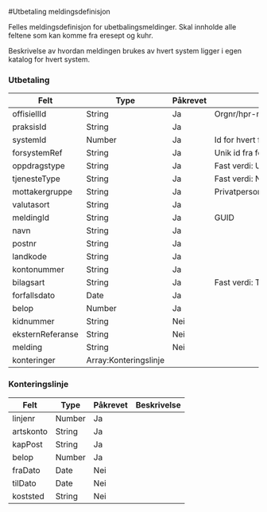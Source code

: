 #Utbetaling meldingsdefinisjon

Felles meldingsdefinisjon for ubetbalingsmeldinger. Skal innholde alle feltene som kan komme fra eresept og kuhr.

Beskrivelse av hvordan meldingen brukes av hvert system ligger i egen katalog for hvert system.

### Utbetaling
Felt | Type | Påkrevet | Beskrivelse 
-----|------ |------ |-------------------
offisiellId |String | Ja | Orgnr/hpr-nummer 
praksisId | String | Ja | 
systemId | Number | Ja | Id for hvert forsystem
forsystemRef|String| Ja | Unik id fra forsystemet
oppdragstype|String| Ja | Fast verdi: UTBETALING
tjenesteType|String| Ja | Fast verdi: NY
mottakergruppe|String| Ja | Privatperson/behandler/virksomhet
valutasort|String| Ja | 
meldingId | String | Ja | GUID 
navn | String | Ja | 
postnr | String| Ja | 
landkode | String | Ja |
kontonummer | String | Ja | 
bilagsart | String | Ja | Fast verdi: TR 
forfallsdato | Date| Ja | 
belop | Number | Ja | 
kidnummer | String | Nei | 
eksternReferanse | String | Nei |
melding | String | Nei |
konteringer | Array:Konteringslinje |

### Konteringslinje
Felt | Type | Påkrevet | Beskrivelse 
-----|----- |----- |--------------------
linjenr | Number | Ja |
artskonto | String | Ja |
kapPost | String | Ja |
belop | Number | Ja |
fraDato | Date | Nei |
tilDato | Date | Nei |
koststed | String | Nei | 
